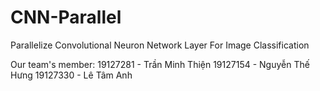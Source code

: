 # CNN-Parallel
Parallelize Convolutional Neuron Network Layer For Image Classification

Our team's member:
19127281 - Trần Minh Thiện
19127154 - Nguyễn Thế Hưng
19127330 - Lê Tâm Anh
